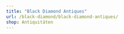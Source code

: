 ```yaml
---
title: "Black Diamond Antiques"
url: /black-diamond/black-diamond-antiques/
shop: Antiquitäten
---
```

